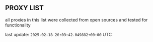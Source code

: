 ## PROXY LIST

all proxies in this list were collected from open sources and tested for functionality

last update: `2025-02-18 20:03:42.049882+00:00` UTC
